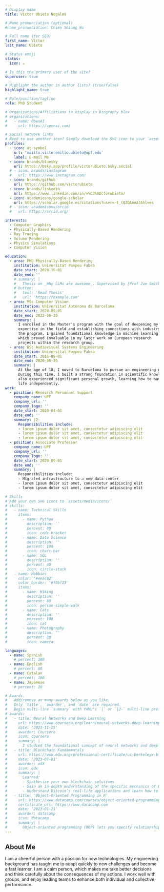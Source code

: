 ```yaml
---
# Display name
title: Víctor Ubieto Nogales

# Name pronunciation (optional)
#name_pronunciation: Chien Shiung Wu

# Full name (for SEO)
first_name: Victor
last_name: Ubieto

# Status emoji
status:
  icon: ☕️

# Is this the primary user of the site?
superuser: true

# Highlight the author in author lists? (true/false)
highlight_name: true

# Role/position/tagline
role: PhD Student

# Organizations/Affiliations to display in Biography blox
# organizations:
#   - name: OpenAI
#     url: https://openai.com/

# Social network links
# Need to use another icon? Simply download the SVG icon to your `assets/media/icons/` folder.
profiles:
  - icon: at-symbol
    url: 'mailto:victoremilio.ubieto@upf.edu'
    label: E-mail Me
  - icon: brands/bluesky
    url: https://bsky.app/profile/victorubieto.bsky.social
  # - icon: brands/instagram
  #   url: https://www.instagram.com/
  - icon: brands/github
    url: https://github.com/victorubieto
  - icon: brands/linkedin
    url: https://www.linkedin.com/in/v%C3%ADctorubieto/
  - icon: academicons/google-scholar
    url: https://scholar.google.es/citations?user=-t_tQZQAAAAJ&hl=es
  # - icon: academicons/orcid
  #   url: https://orcid.org/

interests:
  - Computer Graphics
  - Physically-Based Rendering
  - Ray Tracing
  - Volume Rendering
  - Physics Simulations
  - Computer Vision

education:
  - area: PhD Physically-Based Rendering
    institution: Universitat Pompeu Fabra
    date_start: 2020-10-01
    date_end: ''
    # summary: |
    #   Thesis on _Why LLMs are awesome_. Supervised by [Prof Joe Smith](https://example.com). Presented papers at 5 IEEE conferences with the contributions being published in 2 Springer journals.
    # button:
    #   text: 'Read Thesis'
    #   url: 'https://example.com'
  - area: MSc Computer Vision
    institution: Universitat Autònoma de Barcelona
    date_start: 2020-09-01
    date_end: 2022-06-30
    summary: |
      I enrolled in the Master's program with the goal of deepening my
      expertise in the field and establishing connections with industry. During
      the program, I gained foundational knowledge in machine learning,
      which proved invaluable in my later work on European research
      projects within the research group.
  - area: BSc Audiovisual Systems Engineering
    institution: Universitat Pompeu Fabra
    date_start: 2016-09-01
    date_end: 2020-06-30
    summary: |
      At the age of 18, I moved to Barcelona to pursue an engineering degree.
      During this time, I built a strong foundation in scientific knowledge and
      also experienced significant personal growth, learning how to navigate
      life independently.
work:
  - position: Research Personnel Support
    company_name: UPF
    company_url: ''
    company_logo: ''
    date_start: 2020-04-01
    date_end: ''
    summary: |2-
      Responsibilities include:
      - lorem ipsum dolor sit amet, consectetur adipiscing elit
      - lorem ipsum dolor sit amet, consectetur adipiscing elit
      - lorem ipsum dolor sit amet, consectetur adipiscing elit
  - position: Associate Professor
    company_name: UPF
    company_url: ''
    company_logo: ''
    date_start: 2020-09-01
    date_end: ''
    summary: |  
      Responsibilities include:
      - Migrated infrastructure to a new data center
      - lorem ipsum dolor sit amet, consectetur adipiscing elit
      - lorem ipsum dolor sit amet, consectetur adipiscing elit

# Skills
# Add your own SVG icons to `assets/media/icons/`
# skills:
#   - name: Technical Skills
#     items:
#       - name: Python
#         description: ''
#         percent: 80
#         icon: code-bracket
#       - name: Data Science
#         description: ''
#         percent: 100
#         icon: chart-bar
#       - name: SQL
#         description: ''
#         percent: 40
#         icon: circle-stack
#   - name: Hobbies
#     color: '#eeac02'
#     color_border: '#f0bf23'
#     items:
#       - name: Hiking
#         description: ''
#         percent: 60
#         icon: person-simple-walk
#       - name: Cats
#         description: ''
#         percent: 100
#         icon: cat
#       - name: Photography
#         description: ''
#         percent: 80
#         icon: camera

languages:
  - name: Spanish
    # percent: 100
  - name: English
    # percent: 80
  - name: Catalan
    # percent: 100
  - name: Japanese
    # percent: 10

# Awards.
#   Add/remove as many awards below as you like.
#   Only `title`, `awarder`, and `date` are required.
#   Begin multi-line `summary` with YAML's `|` or `|2-` multi-line prefix and indent 2 spaces below.
# awards:
#   - title: Neural Networks and Deep Learning
#     url: https://www.coursera.org/learn/neural-networks-deep-learning
#     date: '2023-11-25'
#     awarder: Coursera
#     icon: coursera
#     summary: |
#       I studied the foundational concept of neural networks and deep learning. By the end, I was familiar with the significant technological trends driving the rise of deep learning; build, train, and apply fully connected deep neural networks; implement efficient (vectorized) neural networks; identify key parameters in a neural network’s architecture; and apply deep learning to your own applications.
#   - title: Blockchain Fundamentals
#     url: https://www.edx.org/professional-certificate/uc-berkeleyx-blockchain-fundamentals
#     date: '2023-07-01'
#     awarder: edX
#     icon: edx
#     summary: |
#       Learned:
#       - Synthesize your own blockchain solutions
#       - Gain an in-depth understanding of the specific mechanics of Bitcoin
#       - Understand Bitcoin’s real-life applications and learn how to attack and destroy Bitcoin, Ethereum, smart contracts and Dapps, and alternatives to Bitcoin’s Proof-of-Work consensus algorithm
#   - title: 'Object-Oriented Programming in R'
#     url: https://www.datacamp.com/courses/object-oriented-programming-with-s3-and-r6-in-r
#     certificate_url: https://www.datacamp.com
#     date: '2023-01-21'
#     awarder: datacamp
#     icon: datacamp
#     summary: |
#       Object-oriented programming (OOP) lets you specify relationships between functions and the objects that they can act on, helping you manage complexity in your code. This is an intermediate level course, providing an introduction to OOP, using the S3 and R6 systems. S3 is a great day-to-day R programming tool that simplifies some of the functions that you write. R6 is especially useful for industry-specific analyses, working with web APIs, and building GUIs.
---
```


## About Me

I am a cheerful person with a passion for new technologies. My engineering background has taught me to adapt quickly to new challenges and become a fast learner. I am a calm person, which makes me take better decisions and think carefully about the consequences of my actions. I work well with groups, and enjoy leading teams to enhance both individual and collective performance.
